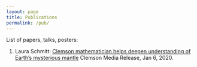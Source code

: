 ```yaml
---
layout: page
title: Publications
permalink: /pub/
---
```



List of papers, talks, posters:
1. Laura Schmitt:
[Clemson mathematician helps deepen understanding of Earth’s mysterious mantle](https://newsstand.clemson.edu/mediarelations/clemson-mathematician-helps-deepen-understanding-of-earths-mysterious-mantle/)
Clemson Media Release, Jan 6, 2020.

